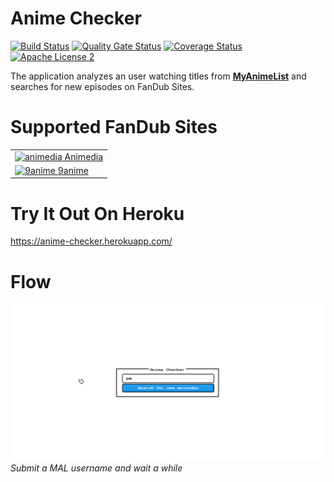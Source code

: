 # Anime Checker

[![Build Status](https://travis-ci.org/nasirov/anime-checker.svg?branch=master)](https://travis-ci.org/nasirov/anime-checker)
[![Quality Gate Status](https://sonarcloud.io/api/project_badges/measure?project=nasirov_anime-checker&metric=alert_status)](https://sonarcloud.io/dashboard?id=nasirov_anime-checker)
[![Coverage Status](https://coveralls.io/repos/github/nasirov/anime-checker/badge.svg?branch=master)](https://coveralls.io/github/nasirov/anime-checker?branch=master)
[![Apache License 2](https://img.shields.io/badge/license-ASF2-blue.svg)](https://www.apache.org/licenses/LICENSE-2.0.txt)

The application analyzes an user watching titles from **[MyAnimeList](https://myanimelist.net/)** and searches for new episodes on FanDub Sites.

# Supported FanDub Sites

<table>
  <tbody>
  <tr>
    <td><a href="https://online.animedia.tv"><img src="https://www.google.com/s2/favicons?domain=https://online.animedia.tv" alt="animedia"> Animedia</a></td>
  </tr>
  <tr>
    <td><a href="https://9anime.to"><img src="https://www.google.com/s2/favicons?domain=https://9anime.to" alt="9anime"> 9anime</a></td>
  </tr>
  </tbody>
</table>

# Try It Out On Heroku

https://anime-checker.herokuapp.com/

# Flow

![Submit form](/images/flow.gif)
*Submit a MAL username and wait a while*